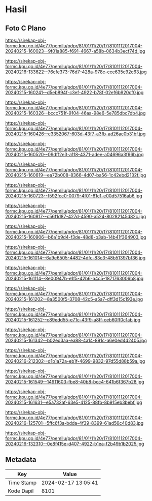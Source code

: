 # Hasil

## Foto C Plano

https://sirekap-obj-formc.kpu.go.id/4e77/pemilu/pdpr/81/01/11/20/17/8101112017004-20240215-160023--9f01a885-f691-4667-a58b-0634b3ecf74d.jpg

https://sirekap-obj-formc.kpu.go.id/4e77/pemilu/pdpr/81/01/11/20/17/8101112017004-20240216-133622--76cfe373-76d7-428a-978c-cce635c92c63.jpg

https://sirekap-obj-formc.kpu.go.id/4e77/pemilu/pdpr/81/01/11/20/17/8101112017004-20240215-160241--d5eb894f-c3ef-4922-b78f-02ef6b920cf0.jpg

https://sirekap-obj-formc.kpu.go.id/4e77/pemilu/pdpr/81/01/11/20/17/8101112017004-20240215-160326--bccc751f-9104-46aa-98e6-5e785dbc7db4.jpg

https://sirekap-obj-formc.kpu.go.id/4e77/pemilu/pdpr/81/01/11/20/17/8101112017004-20240215-160426--c3352067-603d-43f7-a3fb-ad26ac0b31bf.jpg

https://sirekap-obj-formc.kpu.go.id/4e77/pemilu/pdpr/81/01/11/20/17/8101112017004-20240215-160520--09dff2e3-a118-4371-adee-a04696a3f66b.jpg

https://sirekap-obj-formc.kpu.go.id/4e77/pemilu/pdpr/81/01/11/20/17/8101112017004-20240215-160619--ea72b008-8366-4d07-ba56-1c42ebd2132f.jpg

https://sirekap-obj-formc.kpu.go.id/4e77/pemilu/pdpr/81/01/11/20/17/8101112017004-20240215-160723--f592fcc0-0079-4f01-81c1-e00d57516ab6.jpg

https://sirekap-obj-formc.kpu.go.id/4e77/pemilu/pdpr/81/01/11/20/17/8101112017004-20240215-160817--c56f1d87-427d-4590-a524-80282145d82c.jpg

https://sirekap-obj-formc.kpu.go.id/4e77/pemilu/pdpr/81/01/11/20/17/8101112017004-20240215-160906--b6a1b9d4-f3de-48d8-b3ab-14b41f364903.jpg

https://sirekap-obj-formc.kpu.go.id/4e77/pemilu/pdpr/81/01/11/20/17/8101112017004-20240215-161014--6a9e6505-4482-4dfc-83c3-48b51397bf36.jpg

https://sirekap-obj-formc.kpu.go.id/4e77/pemilu/pdpr/81/01/11/20/17/8101112017004-20240215-161114--8e00947b-e1f5-42b6-a4c5-1871763006b8.jpg

https://sirekap-obj-formc.kpu.go.id/4e77/pemilu/pdpr/81/01/11/20/17/8101112017004-20240215-161202--8a3500f5-3708-42c5-a5a7-dff3d15c193e.jpg

https://sirekap-obj-formc.kpu.go.id/4e77/pemilu/pdpr/81/01/11/20/17/8101112017004-20240215-161252--c89edd55-e71c-43f9-a8ff-ceb60ff0c1ab.jpg

https://sirekap-obj-formc.kpu.go.id/4e77/pemilu/pdpr/81/01/11/20/17/8101112017004-20240215-161342--b02ed3aa-ea88-4a14-891c-a6e0ed4d2405.jpg

https://sirekap-obj-formc.kpu.go.id/4e77/pemilu/pdpr/81/01/11/20/17/8101112017004-20240216-212302--d1b1a72a-eb1f-4699-9832-97d55d88b59a.jpg

https://sirekap-obj-formc.kpu.go.id/4e77/pemilu/pdpr/81/01/11/20/17/8101112017004-20240215-161549--14911603-fbe8-40b8-bcc4-641b6f367b28.jpg

https://sirekap-obj-formc.kpu.go.id/4e77/pemilu/pdpr/81/01/11/20/17/8101112017004-20240215-161631--e5a732af-63e5-4125-88fb-8b915eb3bebf.jpg

https://sirekap-obj-formc.kpu.go.id/4e77/pemilu/pdpr/81/01/11/20/17/8101112017004-20240216-125701--5ffc6f3a-bdda-4f39-8399-61ad56c40d83.jpg

https://sirekap-obj-formc.kpu.go.id/4e77/pemilu/pdpr/81/01/11/20/17/8101112017004-20240216-132310--0e8f415e-d407-4922-b1ea-f2b49b1b2025.jpg


## Metadata

| Key        | Value               |
| ---------- | ------------------- |
| Time Stamp | 2024-02-17 13:05:41 |
| Kode Dapil | 8101                |



